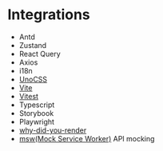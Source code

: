 # Integrations

- Antd
- Zustand
- React Query
- Axios
- i18n
- [UnoCSS](https://unocss.dev/guide/)
- [Vite](https://vitejs.dev)
- [Vitest](https://vitest.dev)
- Typescript
- Storybook
- Playwright
- [why-did-you-render](https://github.com/welldone-software/why-did-you-render)
- [msw(Mock Service Worker)](https://mswjs.io/) API mocking
